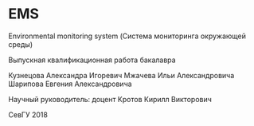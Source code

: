 # EMS
Environmental monitoring system (Система мониторинга окружающей среды)

Выпускная квалификационная работа бакалавра

Кузнецова Александра Игоревич
Мжачева Ильи Александровича
Шарипова Евгения Александровича

Научный руководитель: доцент Кротов Кирилл Викторович

СевГУ 2018
